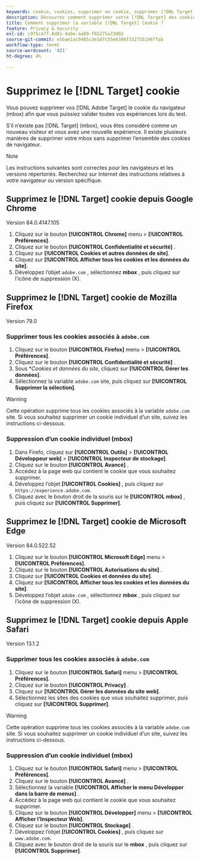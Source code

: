 ```yaml
---
keywords: cookie, cookies, supprimer un cookie, supprimer [!DNL Target] cookie, google chrome, chrome, mozilla firefox, firefox, microsoft edge, safari, cookie1
description: Découvrez comment supprimer votre [!DNL Target] des cookies de navigateur afin que vous puissiez valider vos expériences.
title: Comment supprimer la variable [!DNL Target] Cookie ?
feature: Privacy & Security
exl-id: c975c47f-8d81-4abe-aa89-f65275a73002
source-git-commit: e5bae1ac9485c3e1d7c55e6386f332755196ffab
workflow-type: tm+mt
source-wordcount: '421'
ht-degree: 4%

---
```


# Supprimez le [!DNL Target] cookie

Vous pouvez supprimer vos [!DNL Adobe Target] le cookie du navigateur (mbox) afin que vous puissiez valider toutes vos expériences lors du test.

S’il n’existe pas [!DNL Target] (mbox), vous êtes considéré comme un nouveau visiteur et vous avez une nouvelle expérience. Il existe plusieurs manières de supprimer votre mbox sans supprimer l’ensemble des cookies de navigateur.

>[!NOTE]
>
>Les instructions suivantes sont correctes pour les navigateurs et les versions répertoriés. Recherchez sur Internet des instructions relatives à votre navigateur ou version spécifique.

## Supprimez le [!DNL Target] cookie depuis Google Chrome

Version 84.0.4147.105

1. Cliquez sur le bouton **[!UICONTROL Chrome]** menu > **[!UICONTROL Préférences]**.
1. Cliquez sur le bouton **[!UICONTROL Confidentialité et sécurité]** .
1. Cliquez sur **[!UICONTROL Cookies et autres données de site]**.
1. Cliquez sur **[!UICONTROL Afficher tous les cookies et les données du site]**.
1. Développez l’objet `adobe.com` , sélectionnez **mbox** , puis cliquez sur l’icône de suppression (X).

## Supprimez le [!DNL Target] cookie de Mozilla Firefox

Version 79.0

### Supprimer tous les cookies associés à `adobe.com`

1. Cliquez sur le bouton **[!UICONTROL Firefox]** menu > **[!UICONTROL Préférences]**.
1. Cliquez sur le bouton **[!UICONTROL Confidentialité et sécurité]** .
1. Sous **Cookies et données du site*, cliquez sur **[!UICONTROL Gérer les données]**.
1. Sélectionnez la variable `adobe.com` site, puis cliquez sur **[!UICONTROL Supprimer la sélection]**.

>[!WARNING]
>
>Cette opération supprime tous les cookies associés à la variable `adobe.com` site. Si vous souhaitez supprimer un cookie individuel d’un site, suivez les instructions ci-dessous.

### Suppression d’un cookie individuel (mbox)

1. Dans Firefo, cliquez sur **[!UICONTROL Outils]** > **[!UICONTROL Développeur web]** > **[!UICONTROL Inspecteur de stockage]**.
1. Cliquez sur le bouton **[!UICONTROL Avancé]** .
1. Accédez à la page web qui contient le cookie que vous souhaitez supprimer.
1. Développez l’objet **[!UICONTROL Cookies]** , puis cliquez sur `https://experience.adobe.com`.
1. Cliquez avec le bouton droit de la souris sur le **[!UICONTROL mbox]** , puis cliquez sur **[!UICONTROL Supprimer]**.

## Supprimez le [!DNL Target] cookie de Microsoft Edge

Version 84.0.522.52

1. Cliquez sur le bouton **[!UICONTROL Microsoft Edge]** menu > **[!UICONTROL Préférences]**.
1. Cliquez sur le bouton **[!UICONTROL Autorisations du site]** .
1. Cliquez sur **[!UICONTROL Cookies et données du site]**.
1. Cliquez sur **[!UICONTROL Afficher tous les cookies et les données du site]**.
1. Développez l’objet `adobe.com` , sélectionnez **mbox** , puis cliquez sur l’icône de suppression (X).

## Supprimez le [!DNL Target] cookie depuis Apple Safari

Version 13.1.2

### Supprimer tous les cookies associés à `adobe.com`

1. Cliquez sur le bouton **[!UICONTROL Safari]** menu > **[!UICONTROL Préférences]**.
1. Cliquez sur le bouton **[!UICONTROL Privacy]** .
1. Cliquez sur **[!UICONTROL Gérer les données du site web]**.
1. Sélectionnez les sites des cookies que vous souhaitez supprimer, puis cliquez sur **[!UICONTROL Supprimer]**.

>[!WARNING]
>
>Cette opération supprime tous les cookies associés à la variable `adobe.com` site. Si vous souhaitez supprimer un cookie individuel d’un site, suivez les instructions ci-dessous.

### Suppression d’un cookie individuel (mbox)

1. Cliquez sur le bouton **[!UICONTROL Safari]** menu > **[!UICONTROL Préférences]**.
1. Cliquez sur le bouton **[!UICONTROL Avancé]** .
1. Sélectionnez la variable **[!UICONTROL Afficher le menu Développer dans la barre de menus]** .
1. Accédez à la page web qui contient le cookie que vous souhaitez supprimer.
1. Cliquez sur le bouton **[!UICONTROL Développer]** menu > **[!UICONTROL Afficher l’Inspecteur Web]**.
1. Cliquez sur le bouton **[!UICONTROL Stockage]** .
1. Développez l’objet **[!UICONTROL Cookies]** , puis cliquez sur `www.adobe.com`.
1. Cliquez avec le bouton droit de la souris sur le **mbox** , puis cliquez sur **[!UICONTROL Supprimer]**.
